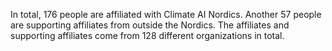 In total, 176 people are affiliated with Climate AI Nordics. Another 57 people are supporting affiliates from outside the Nordics. The affiliates and supporting affiliates come from 128 different organizations in total.
